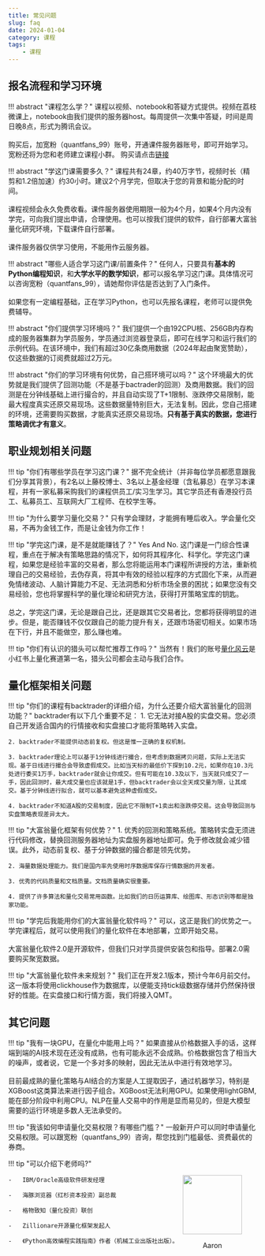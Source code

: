 ```yaml
---
title: 常见问题
slug: faq
date: 2024-01-04
category: 课程
tags: 
    - 课程
---
```


## 报名流程和学习环境

!!! abstract "课程怎么学？"
    课程以视频、notebook和答疑方式提供。视频在荔枝微课上，notebook由我们提供的服务器host。每周提供一次集中答疑，时间是周日晚8点，形式为腾讯会议。<br><br>
    购买后，加宽粉（quantfans_99）账号，开通课件服务器账号，即可开始学习。宽粉还将为您和老师建立课程小群。
    购买请点击[链接](http://weike.fm/EqeEq4d411)

!!! abstract "学这门课需要多久？"
    课程共有24章，约40万字节，视频时长（精剪和1.2倍加速）约30小时。建议2个月学完，但取决于您的背景和能分配的时间。<br><br>
    课程视频会永久免费收看。课件服务器使用期限一般为4个月，如果4个月内没有学完，可向我们提出申请，合理使用。也可以按我们提供的软件，自行部署大富翁量化研究环境，下载课件自行部署。<br><br>课件服务器仅供学习使用，不能用作云服务器。

!!! abstract "哪些人适合学习这门课/前置条件？"
    任何人，只要具有**基本的Python编程知识**，和**大学水平的数学知识**，都可以报名学习这门课。具体情况可以咨询宽粉（quantfans_99），请她帮你评估是否达到了入门条件。<br><br>如果您有一定编程基础，正在学习Python，也可以先报名课程，老师可以提供免费辅导。

!!! abstract "你们提供学习环境吗？"
    我们提供一个由192CPU核、256GB内存构成的服务器集群为学员服务，学员通过浏览器登录后，即可在线学习和运行我们的示例代码。在该环境中，我们有超过30亿条商用数据（2024年起由聚宽赞助），仅这些数据的订阅费就超过2万元。

!!! abstract "你们的学习环境有何优势，自己搭环境可以吗？"
    这个环境最大的优势就是我们提供了回测功能（不是基于bactrader的回测）及商用数据。我们的回测是在分钟线基础上进行撮合的，并且自动实现了T+1限制、涨跌停交易限制，能最大程度真实还原交易现场。这些数据量特别巨大，无法复制。因此，您自己搭建的环境，还需要购买数据，才能真实还原交易现场。**只有基于真实的数据，您进行策略调优才有意义**。

## 职业规划相关问题

!!! tip "你们有哪些学员在学习这门课？"
    据不完全统计（并非每位学员都愿意跟我们分享其背景），有2名以上藤校博士、3名以上基金经理（含私募总）在学习本课程，并有一家私募采购我们的课程供员工/实习生学习。其它学员还有香港投行员工、私募员工、互联网大厂工程师、在校学生等。
    
!!! tip "为什么要学习量化交易？"
    只有学会理财，才能拥有睡后收入。学会量化交易，不再为金钱工作，而是让金钱为你工作！

!!! tip "学完这门课，是不是就能赚钱了？"
    Yes And No. 这门课是一门综合性课程，重点在于解决有策略思路的情况下，如何将其程序化、科学化。学完这门课程，如果您是经验丰富的交易者，那么您将能运用本门课程所讲授的方法，重新梳理自己的交易经验，去伪存真，将其中有效的经验以程序的方式固化下来，从而避免情绪波动、人脑计算能力不足、无法洞悉和分析市场全景的困扰；如果您没有交易经验，您也将掌握科学的量化理论和研究方法，获得打开策略宝库的钥匙。<br><br>总之，学完这门课，无论是跟自己比，还是跟其它交易者比，您都将获得明显的进步。但是，能否赚钱不仅仅跟自己的能力提升有关，还跟市场密切相关。如果市场在下行，并且不能做空，那么赚也难。

!!! tip "你们有认识的猎头可以帮忙推荐工作吗？"
    当然有！我们的账号[量化风云](https://www.xiaohongshu.com/user/profile/5ba12feef7e8b9437f3aca0c)是小红书上量化赛道第一名，猎头公司都会主动与我们合作。

## 量化框架相关问题

!!! tip "你们的课程有backtrader的详细介绍，为什么还要介绍大富翁量化的回测功能？"
    backtrader有以下几个重要不足：
    1. 它无法对接A股的实盘交易。您必须自己开发适合国内的行情接收和实盘接口才能将策略转入实盘。
   
    2. backtrader不能提供动态前复权。但这是惟一正确的复权机制。

    3. backtrader理论上可以基于1分钟线进行撮合，但考虑到数据拷贝问题，实际上无法实现。基于日线进行撮合会导致虚假成交。比如当天标的最低价下探到10.2元，如果你在10.3元处进行委买1万手，backtrader就会让你成交。但有可能在10.3及以下，当天就只成交了一手，因此回测时，最大成交量也应该就是1手，但backtrader会以全天成交量为限，让其成交。基于分钟线进行拟合，就可以基本避免这种虚假成交。

    4. backtrader不知道A股的交易制度，因此它不限制T+1卖出和涨跌停交易。这会导致回测与实盘策略表现差异太大。

!!! tip "大富翁量化框架有何优势？"
    1. 优秀的回测和策略系统。策略转实盘无须进行代码修改，替换回测服务器地址为实盘服务器地址即可。免于修改就会减少错误。此外，动态前复权、基于分钟数据的撮合都是领先优势。

    2. 海量数据处理能力。我们是国内率先使用时序数据库保存行情数据的开发者。

    3. 优秀的代码质量和文档质量。文档质量确实很重要。

    4. 提供了许多算法和量化交易常用函数。比如我们的日历运算库、绘图库、形态识别等都是独家功能。

!!! tip "学完后我能用你们的大富翁量化软件吗？"
    可以，这正是我们的优势之一。学完课程后，就可以使用我们的量化软件在本地部署，立即开始交易。<br><br>
    大富翁量化软件2.0是开源软件，但我们只对学员提供安装包和指导。部署2.0需要购买聚宽数据。

!!! tip "大富翁量化软件未来规划？"
    我们正在开发2.1版本，预计今年6月前交付。这一版本将使用clickhouse作为数据库，以便能支持tick级数据存储并仍然保持很好的性能。在实盘接口和行情方面，我们将接入QMT。

## 其它问题

!!! tip "我有一块GPU，在量化中能用上吗？"
    如果直接从价格数据入手的话，这样端到端的AI技术现在还没有成熟，也有可能永远不会成熟。价格数据包含了相当大的噪声，或者说，它是一个多对多的映射，因此无法从中进行有效地学习。<br><br>
    目前最成熟的量化策略与AI结合的方案是人工提取因子，通过机器学习，特别是XGBoost这类算法来进行因子组合。XGBoost无法利用GPU。如果使用lightGBM,能在部分阶段中利用CPU。NLP在量人交易中的作用是显而易见的，但是大模型需要的运行环境是多数人无法承受的。

!!! tip "我该如何申请量化交易权限？有哪些门槛？"
    一般新开户可以同时申请量化交易权限。可以跟宽粉（quantfans_99）咨询，帮您找到门槛最低、资费最优的券商。

!!! tip "可以介绍下老师吗?"
    <div style="width:150px; position: relative;float:right">
        <img src="https://images.jieyu.ai/images/hot/me.png" style="width: 120px; display:inline-block"/>
        <p style="text-align:center;width:120px"> Aaron </p>
    </div>

    -   IBM/Oracle高级软件研发经理

    -   海豚浏览器（红杉资本投资）副总裁

    -   格物致知（量化投资）联创

    -   Zillionare开源量化框架发起人

    -   《Python高效编程实践指南》作者（机械工业出版社出版）。

